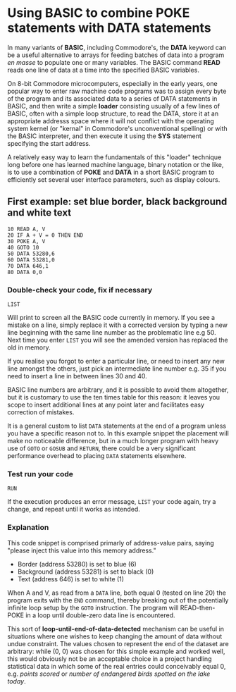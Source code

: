 # Using BASIC to combine POKE statements with DATA statements

In many variants of **BASIC**, including Commodore's, the **DATA** keyword can be a useful alternative to arrays for feeding batches of data into a program *en masse* to populate one or many variables.
The BASIC command **READ** reads one line of data at a time into the specified BASIC variables.

On 8-bit Commodore microcomputers, especially in the early years, one popular way to enter raw machine code programs was to assign every byte of the program and its associated data to a series of DATA statements in BASIC, and then write a simple **loader** consisting usually of a few lines of BASIC, often with a simple loop structure, to read the DATA, store it at an appropriate addresss space where it will not conflict with the operating system kernel (or "kernal" in Commodore's unconventional spelling) or with the BASIC interpreter, and then execute it using the **SYS** statement specifying the start address.

A relatively easy way to learn the fundamentals of this "loader" technique long before one has learned machine language, binary notation or the like, is to use a combination of **POKE** and **DATA** in a short BASIC program to efficiently set several user interface parameters, such as display colours.

## First example: set blue border, black background and white text
``` BASIC
10 READ A, V
20 IF A + V = 0 THEN END
30 POKE A, V
40 GOTO 10
50 DATA 53280,6
60 DATA 53281,0
70 DATA 646,1
80 DATA 0,0
```

### Double-check your code, fix if necessary
``` BASIC
LIST
```

Will print to screen all the BASIC code currently in memory. If you see a mistake on a line, simply replace it with a corrected version by typing a new line beginning with the same line number as the problematic line e.g 50. Next time you enter `LIST` you will see the amended version has replaced the old in memory.

If you realise you forgot to enter a particular line, or need to insert any new line amongst the others, just pick an intermediate line number e.g. 35 if you need to insert a line in between lines 30 and 40.

BASIC line numbers are arbitrary, and it is possible to avoid them altogether, but it is customary to use the ten times table for this reason: it leaves you scope to insert additional lines at any point later and facilitates easy correction of mistakes.

It is a general custom to list `DATA` statements at the end of a program unless you have a specific reason not to. In this example snippet the placement will make no noticeable difference, but in a much longer program with heavy use of `GOTO` or `GOSUB` and `RETURN`, there could be a very significant performance overhead to placing `DATA` statements elsewhere.

### Test run your code
``` BASIC
RUN
```

If the execution produces an error message, `LIST` your code again, try a change, and repeat until it works as intended.

### Explanation
This code snippet is comprised primarly of address-value pairs, saying "please inject this value into this memory address." 
 - Border (address 53280) is set to blue (6)
 - Background (address 53281) is  set to black (0)
 - Text (address 646) is set to white (1)

When A and V, as read from a `DATA` line, both equal 0 (tested on line 20) the program exits with the `END` command, thereby breaking out of the potentially infinite loop setup by the `GOTO` instruction. The program will READ-then-POKE in a loop until double-zero data line is encountered.

This sort of **loop-until-end-of-data-detected** mechanism can be useful in situations where one wishes to keep changing the amount of data without undue constraint. The values chosen to represent the end of the dataset are arbitrary: while (0, 0) was chosen for this simple example and worked well, this would obviously not be an acceptable choice in a project handling statistical data in which some of the real entries could conceivably equal 0, e.g. *points scored* or *number of endangered birds spotted on the lake today*.

